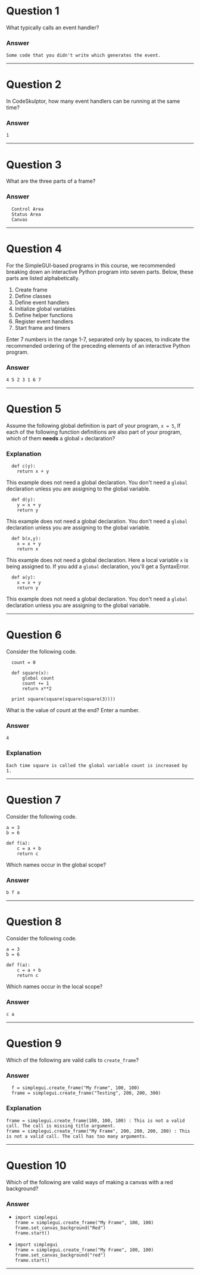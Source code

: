 # Question 1
  What typically calls an event handler?  

### Answer
    Some code that you didn't write which generates the event.

----
# Question 2
  In CodeSkulptor, how many event handlers can be running at the same time?  

### Answer
    1

----
# Question 3
  What are the three parts of a frame?  

### Answer
      Control Area  
      Status Area  
      Canvas  

----
# Question 4
  For the SimpleGUI-based programs in this course, we recommended breaking down an interactive Python program into seven parts. Below, these parts are listed alphabetically.  
  1) Create frame  
  2) Define classes  
  3) Define event handlers  
  4) Initialize global variables  
  5) Define helper functions  
  6) Register event handlers  
  7) Start frame and timers  

  Enter 7 numbers in the range 1-7, separated only by spaces, to indicate the recommended ordering of the preceding elements of an interactive Python program.

### Answer
    4 5 2 3 1 6 7

----
# Question 5
  Assume the following global definition is part of your program, `x = 5`, If each of the following function definitions are also part of your program, which of them **needs** a global `x` declaration?

### Explanation
      def c(y):  
        return x + y

   This example does not need a global declaration. You don't need a `global` declaration unless you are assigning to the global variable.

      def d(y):  
        y = x + y  
        return y

   This example does not need a global declaration. You don't need a `global` declaration unless you are assigning to the global variable.  

      def b(x,y):  
        x = x + y  
        return x  

   This example does not need a global declaration. Here a local variable `x` is being assigned to. If you add a `global` declaration, you'll get a SyntaxError.  

      def a(y):  
        x = x + y  
        return y  

   This example does not need a global declaration. You don't need a `global` declaration unless you are assigning to the global variable.  

----
# Question 6
  Consider the following code.  

      count = 0  

      def square(x):  
          global count  
          count += 1  
          return x**2  

      print square(square(square(square(3))))  

  What is the value of count at the end? Enter a number.  

### Answer
    4

### Explanation
    Each time square is called the global variable count is increased by 1.

----
# Question 7
  Consider the following code.

    a = 3
    b = 6

    def f(a):
        c = a + b
        return c

  Which names occur in the global scope?

### Answer
    b f a

----
# Question 8
  Consider the following code.

    a = 3
    b = 6

    def f(a):
        c = a + b
        return c

  Which names occur in the local scope?

### Answer
    c a

----
# Question 9
  Which of the following are valid calls to `create_frame`?

### Answer
      f = simplegui.create_frame("My Frame", 100, 100)
      frame = simplegui.create_frame("Testing", 200, 200, 300)

### Explanation
    frame = simplegui.create_frame(100, 100, 100) : This is not a valid call. The call is missing title argument.
    frame = simplegui.create_frame("My Frame", 200, 200, 200, 200) : This is not a valid call. The call has too many arguments.

----
# Question 10
  Which of the following are valid ways of making a canvas with a red background?

### Answer
*     import simplegui
      frame = simplegui.create_frame("My Frame", 100, 100)
      frame.set_canvas_background("Red")
      frame.start()

*     import simplegui
      frame = simplegui.create_frame("My Frame", 100, 100)
      frame.set_canvas_background("red")
      frame.start()

----
